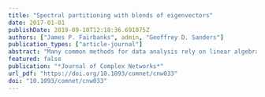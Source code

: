 ```yaml
---
title: "Spectral partitioning with blends of eigenvectors"
date: 2017-01-01
publishDate: 2019-09-10T12:18:36.691075Z
authors: ["James P. Fairbanks", admin, "Geoffrey D. Sanders"]
publication_types: ["article-journal"]
abstract: "Many common methods for data analysis rely on linear algebra. We provide new results connecting data analysis error to numerical accuracy in the context of spectral graph partitioning. We provide pointwise convergence guarantees so that spectral blends (linear combinations of eigenvectors) can be employed to solve data analysis problems with confidence in their accuracy. We apply this theory to an accessible model problem, the ring of cliques, by deriving the relevant eigenpairs and finding necessary and sufficient solver tolerances. Analysis of the ring of cliques provides an upper bound on eigensolver tolerances for graph partitioning problems. These results bridge the gap between linear algebra based data analysis methods and the convergence theory of iterative approximation methods. These results explain how the combinatorial structure of a problem can be recovered much faster than numerically accurate solutions to the associated linear algebra problem."
featured: false
publication: "*Journal of Complex Networks*"
url_pdf: "https://doi.org/10.1093/comnet/cnw033"
doi: "10.1093/comnet/cnw033"
---
```


